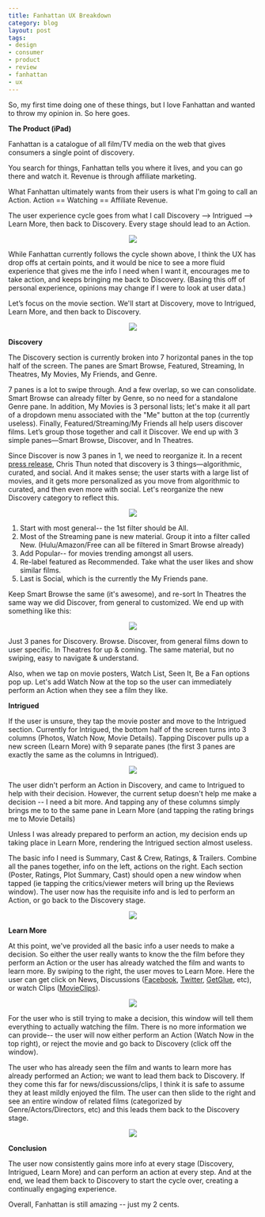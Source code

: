 ```yaml
---
title: Fanhattan UX Breakdown
category: blog
layout: post
tags: 
- design
- consumer
- product
- review
- fanhattan
- ux
---
```


So, my first time doing one of these things, but I love Fanhattan and wanted to throw my opinion in. So here goes.

**The Product (iPad)**

Fanhattan is a catalogue of all  film/TV media on the web that gives consumers a single point of discovery.

You search for things, Fanhattan tells you where it lives, and you can go there and watch it. Revenue is through affiliate marketing.

What Fanhattan ultimately wants from their users is what I'm going to call an Action. Action == Watching == Affiliate Revenue.

The user experience cycle goes from what I call Discovery --> Intrigued --> Learn More, then back to Discovery. Every stage should lead to an Action.

<p align="center">
  <img src="/images/fan_circle.png" />
</p>

While Fanhattan currently follows the cycle shown above, I think the UX has drop offs at certain points, and it would be nice to see a more fluid experience that gives me the info I need when I want it, encourages me to take action, and keeps bringing me back to Discovery. (Basing this off of personal experience, opinions may change if I were to look at user data.)

Let’s focus on the movie section. We'll start at Discovery, move to Intrigued, Learn More, and then back to Discovery.

<p align="center">
  <img src="/images/fan_discovery.png" />
</p>

**Discovery**

The Discovery section is currently broken into 7 horizontal panes in the top half of the screen. The panes are Smart Browse, Featured, Streaming, In Theatres, My Movies, My Friends, and Genre.

7 panes is a lot to swipe through. And a few overlap, so we can consolidate. Smart Browse can already filter by Genre, so no need for a standalone Genre pane. In addition, My Movies is 3 personal lists; let's make it all part of a dropdown menu associated with the "Me" button at the top (currently useless). Finally, Featured/Streaming/My Friends all help users discover films. Let’s group those together and call it Discover. We end up with 3 simple panes—Smart Browse, Discover, and In Theatres.

Since Discover is now 3 panes in 1, we need to reorganize it. In a recent [press release](http://bit.ly/PmcZW0), Chris Thun noted that discovery is 3 things—algorithmic, curated, and social. And it makes sense; the user starts with a large list of movies, and it gets more personalized as you move from algorithmic to curated, and then even more with social. Let's reorganize the new Discovery category to reflect this.

<p align="center">
  <img src="/images/fan_discovery5.png" />
</p>

1. Start with most general-- the 1st filter should be All.
2. Most of the Streaming pane is new material. Group it into a filter called New. (Hulu/Amazon/Free can all be filtered in Smart Browse already)
3. Add Popular-- for movies trending amongst all users.
4. Re-label featured as Recommended. Take what the user likes and show similar films.
5. Last is Social, which is the currently the My Friends pane.

Keep Smart Browse the same (it's awesome), and re-sort In Theatres the same way we did Discover, from general to customized. We end up with something like this:

<p align="center">
  <img src="/images/fan_discovery31.png" />
</p>

Just 3 panes for Discovery. Browse. Discover, from general films down to user specific. In Theatres for up & coming. The same material, but no swiping, easy to navigate & understand.

Also, when we tap on movie posters,  Watch List, Seen It, Be a Fan options pop up. Let's add Watch Now at the top so the user can immediately perform an Action when they see a film they like.

**Intrigued**

If the user is unsure, they tap the movie poster and move to the Intrigued section. Currently for Intrigued, the bottom half of the screen turns into 3 columns (Photos, Watch Now, Movie Details). Tapping Discover pulls up a new screen (Learn More) with 9 separate panes (the first 3 panes are exactly the same as the columns in Intrigued).

<p align="center">
  <img src="/images/fan_intrigued12.png" />
</p>

The user didn't perform an Action in Discovery, and came to Intrigued to help with their decision. However, the current setup doesn't help me make a decision --  I need a bit more. And tapping any of these columns simply brings me to to the same pane in Learn More (and tapping the rating brings me to Movie Details)

Unless I was already prepared to perform an action, my decision ends up taking place in Learn More, rendering the Intrigued section almost useless.

The basic info I need is Summary, Cast & Crew, Ratings, & Trailers. Combine all the panes together, info on the left, actions on the right. Each section (Poster, Ratings, Plot Summary, Cast) should open a new window when tapped (ie tapping the critics/viewer meters will bring up the Reviews window). The user now has the requisite info and is led to perform an Action, or go back to the Discovery stage.

<p align="center">
  <img src="/images/fan_learn_mores.png" />
</p>

**Learn More**

At this point, we've provided all the basic info a user needs to make a decision. So either the user really wants to know the the film before they perform an Action or the user has already watched the film and wants to learn more. By swiping to the right, the user moves to Learn More. Here the user can get click on News, Discussions ([Facebook](http://www.facebook.com/ThereWillBeBloodMovie), [Twitter](https://twitter.com/i/#!/search/?q=there+will+be+blood&src=typd), [GetGlue](http://getglue.com/movies/there_will_be_blood/paul_anderson), etc), or watch Clips ([MovieClips](http://movieclips.com/)).

<p align="center">
  <img src="/images/fan_learn-more.png" />
</p>

For the user who is still trying to make a decision, this window will tell them everything to actually watching the film. There is no more information we can provide-- the user will now either perform an Action (Watch Now in the top right), or reject the movie and go back to Discovery (click off the window).

The user who has already seen the film and wants to learn more has already performed an Action; we want to lead them back to Discovery. If they come this far for news/discussions/clips, I think it is safe to assume they at least mildly enjoyed the film. The user can then slide to the right and see an entire window of related films (categorized by Genre/Actors/Directors, etc) and this leads them back to the Discovery stage.

<p align="center">
  <img src="/images/fan_related.png" />
</p>

**Conclusion**

The user now consistently gains more info at every stage (Discovery, Intrigued, Learn More) and can perform an action at every step. And at the end, we lead them back to Discovery to start the cycle over, creating a continually engaging experience.

Overall, Fanhattan is still amazing -- just my 2 cents.